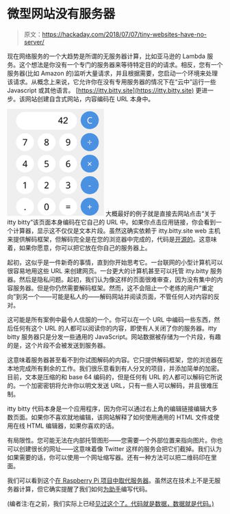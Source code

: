 # 微型网站没有服务器

> 原文：<https://hackaday.com/2018/07/07/tiny-websites-have-no-server/>

现在网络服务的一个大趋势是所谓的无服务器计算，比如亚马逊的 Lambda 服务。这个想法是你没有一个专门的服务器来等待特定目的的请求。相反，您有一个服务器(比如 Amazon 的)监听大量请求，并且根据需要，您启动一个环境来处理该请求。从概念上来说，它允许你在没有专用服务器的情况下在“云中”运行一些 Javascript 或其他语言。 [https://itty.bitty.site](https://itty.bitty.site) 更进一步。该网站创建自含式网站，内容编码在 URL 本身中。

[![](img/a8688bb55c9b9e8931a14d517b77dc61.png)](https://hackaday.com/wp-content/uploads/2018/07/calc.png) 大概最好的例子就是直接去网站点击“关于 itty bitty”该页面本身编码在它自己的 URL 中。如果你点击应用链接，你会看到一个计算器，显示这不仅仅是文本片段。虽然这确实依赖于 itty.bitty.site web 主机来提供解码框架，但解码完全是在您的浏览器中完成的，代码是[开源的](https://github.com/alcor/itty-bitty)。这意味着，如果你愿意，你可以把它放在你自己的服务器上。

起初，这似乎是一件新奇的事情，直到你开始思考它。一台联网的小型计算机可以很容易地用这些 URL 来创建网页。一台更大的计算机甚至可以托管 itty.bitty 服务器。然后是隐私问题。起初，我们认为像这样的页面很难审查，因为没有集中的内容服务器。但是你仍然需要解码框架。然而，这不会阻止一个老练的用户“重定向”到另一个——可能是私人的——解码网站并阅读页面，不管任何人对内容的反对。

这可能是所有案例中最令人信服的一个。你可以在一个 URL 中编码一些东西，然后任何有这个 URL 的人都可以阅读你的内容，即使有人关闭了你的服务器。itty bitty 服务器只是分发一些通用的 JavaScript。网站数据被存储为一个片段，有趣的是，这个片段不会被发送到服务器。

这意味着服务器甚至看不到你试图解码的内容。它只提供解码框架，您的浏览器在本地完成所有剩余的工作。我们很乐意看到有人分叉的项目，并添加简单的加密。目前，文本是压缩的和 base 64 编码的，但是任何有 URL 的人都可以解码它所说的。一个加密密钥将允许你以明文发送 URL，只有一些人可以解码，并且很难压制。

itty bitty 代码本身是一个应用程序，因为你可以通过右上角的编辑链接编辑大多数页面。如果你不喜欢就地编辑，该网站解释了如何使用通用的 HTML 文件或使用在线 HTML 编辑器，如果你喜欢的话。

有局限性。您可能无法在内部托管图形——您需要一个外部位置来指向图片。你也可以创建很长的网址——这意味着像 Twitter 这样的服务会把它们截掉。我们认为如果需要的话，你可以使用一个网址缩写器。还有一种方法可以把二维码印在里面。

我们可以看到这个[在 Raspberry Pi 项目中取代服务器](https://hackaday.com/2016/09/21/how-to-run-a-pagekite-server-to-expose-your-raspberry-pi/)。虽然这在技术上不是无服务器计算，但它确实提醒了我们如何[为助手](https://hackaday.com/2018/01/17/an-alexa-skill-among-other-things-in-a-few-minutes/)编写代码。

(编者注:在之前，我们实际上已经[见过这个了。代码就是数据，数据就是代码。)](https://hackaday.com/2017/05/13/javascript-art-is-in-the-url/)
